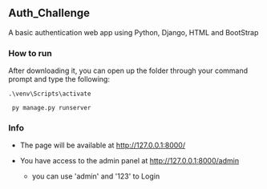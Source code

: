## Auth_Challenge

A basic authentication web app using Python, Django, HTML and BootStrap

### How to run
After downloading it, you can open up the folder through your command prompt and type the following:
```
.\venv\Scripts\activate
```
```
 py manage.py runserver
 ```
 
 ### Info
 * The page will be available at http://127.0.0.1:8000/
 
 * You have access to the admin panel at http://127.0.0.1:8000/admin
    *    you can use 'admin' and '123' to Login
    
 
